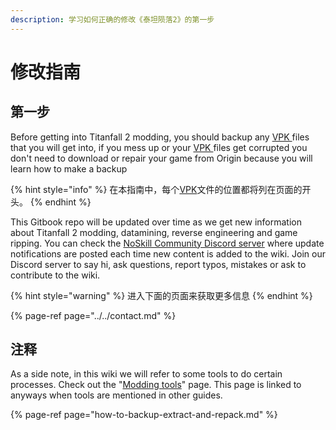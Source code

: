 ```yaml
---
description: 学习如何正确的修改《泰坦陨落2》的第一步
---
```


# 修改指南

## 第一步

Before getting into Titanfall 2 modding, you should backup any [VPK ](../../information/file-format/vpk-valve-pak-file.md)files that you will get into, if you mess up or your [VPK ](../../information/file-format/vpk-valve-pak-file.md)files get corrupted you don't need to download or repair your game from Origin because you will learn how to make a backup

{% hint style="info" %}
在本指南中，每个[VPK](../../information/file-format/vpk-valve-pak-file.md)文件的位置都将列在页面的开头。
{% endhint %}

This Gitbook repo will be updated over time as we get new information about Titanfall 2 modding, datamining, reverse engineering and game ripping. You can check the [NoSkill Community Discord server](https://discordapp.com/invite/sEgmTKg) where update notifications are posted each time new content is added to the wiki. Join our Discord server to say hi, ask questions, report typos, mistakes or ask to contribute to the wiki.

{% hint style="warning" %}
进入下面的页面来获取更多信息
{% endhint %}

{% page-ref page="../../contact.md" %}

## 注释

As a side note, in this wiki we will refer to some tools to do certain processes. Check out the "[Modding tools](https://noskill.gitbook.io/titanfall2/how-to-start-modding/modding-tools)" page. This page is linked to anyways when tools are mentioned in other guides.

{% page-ref page="how-to-backup-extract-and-repack.md" %}

